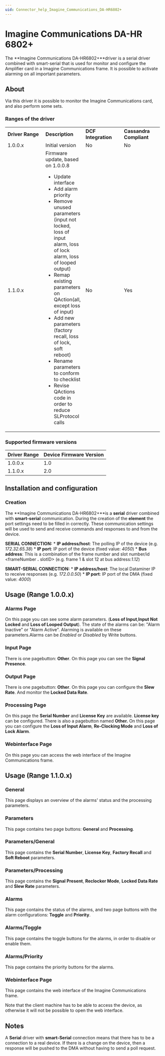 ```yaml
---
uid: Connector_help_Imagine_Communications_DA-HR6802+
---
```


# Imagine Communications DA-HR 6802+

The **Imagine Communications DA-HR6802+**driver is a serial driver combined with smart-serial that is used for monitor and configure the Amplifier card in a Imagine Communications frame. It is possible to activate alarming on all important parameters.

## About

Via this driver it is possible to monitor the Imagine Communications card, and also perform some sets.

### Ranges of the driver

<table>
<colgroup>
<col style="width: 25%" />
<col style="width: 25%" />
<col style="width: 25%" />
<col style="width: 25%" />
</colgroup>
<tbody>
<tr class="odd">
<td><strong>Driver Range</strong></td>
<td><strong>Description</strong></td>
<td><strong>DCF Integration</strong></td>
<td><strong>Cassandra Compliant</strong></td>
</tr>
<tr class="even">
<td>1.0.0.x</td>
<td>Initial version</td>
<td>No</td>
<td>No</td>
</tr>
<tr class="odd">
<td>1.1.0.x</td>
<td>Firmware update, based on 1.0.0.8
<ul>
<li>Update interface</li>
<li>Add alarm priority</li>
<li>Remove unused parameters (input not locked, loss of input alarm, loss of lock alarm, loss of looped output)</li>
<li>Remap existing parameters on QAction(all, except loss of input)</li>
<li>Add new parameters (factory recall, loss of lock, soft reboot)</li>
<li>Rename parameters to conform to checklist</li>
<li>Revise QActions code in order to reduce SLProtocol calls</li>
</ul></td>
<td>No</td>
<td>Yes</td>
</tr>
</tbody>
</table>

### Supported firmware versions

| **Driver Range** | **Device Firmware Version** |
|------------------|-----------------------------|
| 1.0.0.x          | 1.0                         |
| 1.1.0.x          | 2.0                         |

## Installation and configuration

### Creation

The **Imagine Communications DA-HR6802+**is a **serial** driver combined with **smart-serial** communication. During the creation of the **element** the port settings need to be filled in correctly. These communication settings will be used to send and receive commands and responses to and from the device.

**SERIAL CONNECTION:** \* **IP address/host**: The polling IP of the device (e.g. *172.32.65.38*) \* **IP port**: IP port of the device (fixed value: *4050*) \* **Bus address**: This is a combination of the frame number and slot number/id \<frameNumber **.** slotID\> (e.g. frame 1 & slot 12 at bus address:*1.12*)

**SMART-SERIAL CONNECTION:** \* **IP address/host**: The local Dataminer IP to receive responses (e.g. *172.0.0.50*) \* **IP port**: IP port of the DMA (fixed value: *4000*)

## Usage (Range 1.0.0.x)

### Alarms Page

On this page you can see some alarm parameters. (**Loss of Input**,**Input Not Locked** and **Loss of Looped Output**). The state of the alarms can be: "Alarm Inactive" or "Alarm Active". Alarming is available on these parameters.Alarms can be *Enabled* or *Disabled* by Write buttons.

### Input Page

There is one pagebutton: **Other**. On this page you can see the **Signal Presence**.

### Output Page

There is one pagebutton: **Other**. On this page you can configure the **Slew Rate**. And monitor the **Locked Data Rate**.

### Processing Page

On this page the **Serial Number** and **License Key** are available. **License key** can be configured. There is also a pagebutton named **Other.** On this page you can configure the **Loss of Input Alarm**, **Re-Clocking Mode** and **Loss of Lock Alarm**.

### Webinterface Page

On this page you can access the web interface of the Imagine Communications frame.

## Usage (Range 1.1.0.x)

### General

This page displays an overview of the alarms' status and the processing parameters.

### Parameters

This page contains two page buttons: **General** and **Processing**.

### Parameters/General

This page contains the **Serial Number**, **License Key**, **Factory Recall** and **Soft Reboot** parameters.

### Parameters/Processing

This page contains the **Signal Present**, **Reclocker Mode**, **Locked Data Rate** and **Slew Rate** parameters.

### Alarms

This page contains the status of the alarms, and two page buttons with the alarm configurations: **Toggle** and **Priority**.

### Alarms/Toggle

This page contains the toggle buttons for the alarms, in order to disable or enable them.

### Alarms/Priority

This page contains the priority buttons for the alarms.

### Webinterface Page

This page contains the web interface of the Imagine Communications frame.

Note that the client machine has to be able to access the device, as otherwise it will not be possible to open the web interface.

## Notes

A **Serial** driver with **smart-Serial** connection means that there has to be a connection to a real device. If there is a change on the device, then a response will be pushed to the DMA without having to send a poll request.
